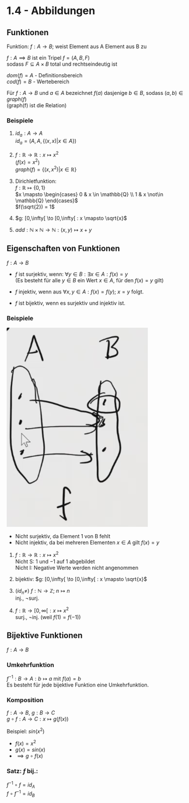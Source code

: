 # 1.4 - Abbildungen

## Funktionen
Funktion: $f: A \to B$; weist Element aus A Element aus B zu

$f: A \implies B$ ist ein Tripel $f = (A, B, F)$  
sodass $F \subseteq A × B$ total und rechtseindeutig ist

$dom(f) = A$ - Definitionsbereich  
$cod(f) = B$ - Wertebereich

Für $f: A \to B$ und $a \in A$ bezeichnet $f(a)$ dasjenige $b \in B$,
sodass $(a,b) \in graph(f)$  
(graph(f) ist die Relation)

### Beispiele
1. $id_a: A \to A$  
$id_a = (A, A, \{(x,x) | x \in A\})$

2. $f: \mathbb{R} \to \mathbb{R}: x \mapsto x^2$  
   ($f(x) = x^2$)  
   $graph(f) = \{(x,x^2) | x \in \mathbb{R}\}$

3. Dirichletfunktion:  
$f: \mathbb{R} \mapsto \{0,1\}$  
$x \mapsto \begin{cases}
0 & x \in \mathbb{Q} \\
1 & x \not\in \mathbb{Q}
\end{cases}$  
$f(\sqrt{2}) = 1$

4. $g: [0,\infty[ \to [0,\infty[ : x \mapsto \sqrt{x}$  

5. $add: \mathbb{N} × \mathbb{N} \to \mathbb{N}: (x,y) \mapsto x + y$


## Eigenschaften von Funktionen
$f: A \to B$  

- $f$ ist surjektiv, wenn: $\forall y \in B: \exists x \in A: f(x) = y$  
  (Es besteht für alle $y \in B$ ein Wert $x \in A$, für den $f(x) = y$ gilt)

- $f$ injektiv, wenn aus $\forall x,y \in A: f(x) = f(y)$; $x = y$ folgt.

- $f$ ist bijektiv, wenn es surjektiv und injektiv ist.

### Beispiele
![](./1.4/sets.png)  
- Nicht surjektiv, da Element 1 von B fehlt   
- Nicht injektiv, da bei mehreren Elementen $x \in A$ gilt $f(x) = y$

1. $f: \mathbb{R} \to \mathbb{R}: x \mapsto x^2$  
   Nicht S: $1$ und $-1$ auf $1$ abgebildet  
   Nicht I: Negative Werte werden nicht angenommen

2. bijektiv: $g: [0,\infty[ \to [0,\infty[ : x \mapsto \sqrt{x}$

3. ($id_n \not=$) $f: \mathbb{N} \to \mathbb{Z}$;
   $n \mapsto n$  
   inj., $\lnot$surj.

4. $f: \mathbb{R} \to [0,\infty[: x \mapsto x^2$  
   surj., $\lnot$inj. (weil $f(1) = f(-1)$)


## Bijektive Funktionen
$f: A \to B$  

### Umkehrfunktion
$f^{-1}: B \to A: b \mapsto a$ mit $f(a) = b$  
Es besteht für jede bijektive Funktion eine Umkehrfunktion.

### Komposition
$f: A \to B$, $g: B \to C$  
$g \circ f: A \to C: x \mapsto g(f(x))$  

Beispiel: $sin(x^2)$
- $f(x) = x^2$
- $g(x) = sin(x)$
- $\implies g \circ f(x)$

### Satz: $f$ bij.: 
$f^{-1} \circ f = id_A$  
$f \circ f^{-1} = id_B$  

